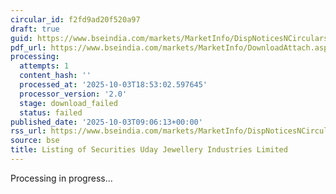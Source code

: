 ```yaml
---
circular_id: f2fd9ad20f520a97
draft: true
guid: https://www.bseindia.com/markets/MarketInfo/DispNoticesNCirculars.aspx?Noticeid={725F7A4C-5E9D-42BB-AB88-EFEF9A590CDE}&noticeno=20251003-14&dt=10/03/2025&icount=14&totcount=73&flag=0
pdf_url: https://www.bseindia.com/markets/MarketInfo/DownloadAttach.aspx?id=20251003-14&attachedId=
processing:
  attempts: 1
  content_hash: ''
  processed_at: '2025-10-03T18:53:02.597645'
  processor_version: '2.0'
  stage: download_failed
  status: failed
published_date: '2025-10-03T09:06:13+00:00'
rss_url: https://www.bseindia.com/markets/MarketInfo/DispNoticesNCirculars.aspx?Noticeid={725F7A4C-5E9D-42BB-AB88-EFEF9A590CDE}&noticeno=20251003-14&dt=10/03/2025&icount=14&totcount=73&flag=0
source: bse
title: Listing of Securities Uday Jewellery Industries Limited
---
```


Processing in progress...